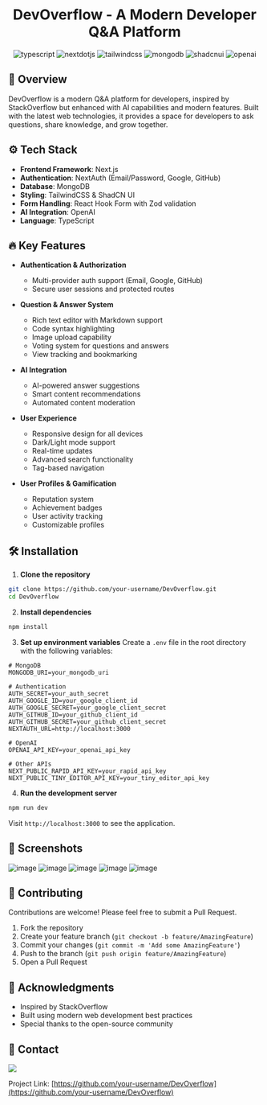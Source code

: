 <div align="center">
  <h1>DevOverflow - A Modern Developer Q&A Platform</h1>

  <div>
    <img src="https://img.shields.io/badge/-TypeScript-black?style=for-the-badge&logoColor=white&logo=typescript&color=3178C6" alt="typescript" />
    <img src="https://img.shields.io/badge/-Next_JS-black?style=for-the-badge&logoColor=white&logo=nextdotjs&color=000000" alt="nextdotjs" />
    <img src="https://img.shields.io/badge/-Tailwind_CSS-black?style=for-the-badge&logoColor=white&logo=tailwindcss&color=06B6D4" alt="tailwindcss" />
    <img src="https://img.shields.io/badge/-MongoDB-black?style=for-the-badge&logoColor=white&logo=mongodb&color=47A248" alt="mongodb" />
    <img src="https://img.shields.io/badge/-ShadCN_UI-black?style=for-the-badge&logoColor=white&logo=shadcnui&color=000000" alt="shadcnui" />
    <img src="https://img.shields.io/badge/-Open_AI-black?style=for-the-badge&logoColor=white&logo=openai&color=412991" alt="openai" />
  </div>
</div>

## 🚀 Overview

DevOverflow is a modern Q&A platform for developers, inspired by StackOverflow but enhanced with AI capabilities and modern features. Built with the latest web technologies, it provides a space for developers to ask questions, share knowledge, and grow together.

## ⚙️ Tech Stack

- **Frontend Framework**: Next.js
- **Authentication**: NextAuth (Email/Password, Google, GitHub)
- **Database**: MongoDB
- **Styling**: TailwindCSS & ShadCN UI
- **Form Handling**: React Hook Form with Zod validation
- **AI Integration**: OpenAI
- **Language**: TypeScript

## 🔥 Key Features

- **Authentication & Authorization**

  - Multi-provider auth support (Email, Google, GitHub)
  - Secure user sessions and protected routes

- **Question & Answer System**

  - Rich text editor with Markdown support
  - Code syntax highlighting
  - Image upload capability
  - Voting system for questions and answers
  - View tracking and bookmarking

- **AI Integration**

  - AI-powered answer suggestions
  - Smart content recommendations
  - Automated content moderation

- **User Experience**

  - Responsive design for all devices
  - Dark/Light mode support
  - Real-time updates
  - Advanced search functionality
  - Tag-based navigation

- **User Profiles & Gamification**
  - Reputation system
  - Achievement badges
  - User activity tracking
  - Customizable profiles

## 🛠️ Installation

1. **Clone the repository**

```bash
git clone https://github.com/your-username/DevOverflow.git
cd DevOverflow
```

2. **Install dependencies**

```bash
npm install
```

3. **Set up environment variables**
   Create a `.env` file in the root directory with the following variables:

```env
# MongoDB
MONGODB_URI=your_mongodb_uri

# Authentication
AUTH_SECRET=your_auth_secret
AUTH_GOOGLE_ID=your_google_client_id
AUTH_GOOGLE_SECRET=your_google_client_secret
AUTH_GITHUB_ID=your_github_client_id
AUTH_GITHUB_SECRET=your_github_client_secret
NEXTAUTH_URL=http://localhost:3000

# OpenAI
OPENAI_API_KEY=your_openai_api_key

# Other APIs
NEXT_PUBLIC_RAPID_API_KEY=your_rapid_api_key
NEXT_PUBLIC_TINY_EDITOR_API_KEY=your_tiny_editor_api_key
```

4. **Run the development server**

```bash
npm run dev
```

Visit `http://localhost:3000` to see the application.

## 📸 Screenshots

![image](https://github.com/user-attachments/assets/bc3a22dd-ca0b-4e81-921f-dfb26ae89015)
![image](https://github.com/user-attachments/assets/a8e6d280-3336-4b31-ae45-7e5696d667d5)
![image](https://github.com/user-attachments/assets/659ed00b-7b95-4f72-842d-5b996a4dae8d)
![image](https://github.com/user-attachments/assets/65946ec0-507a-4d2b-9d72-070574ca93f7)
![image](https://github.com/user-attachments/assets/2b08fc15-f00a-497c-b15d-c99ac0013fd9)

## 🤝 Contributing

Contributions are welcome! Please feel free to submit a Pull Request.

1. Fork the repository
2. Create your feature branch (`git checkout -b feature/AmazingFeature`)
3. Commit your changes (`git commit -m 'Add some AmazingFeature'`)
4. Push to the branch (`git push origin feature/AmazingFeature`)
5. Open a Pull Request

## 🙏 Acknowledgments

- Inspired by StackOverflow
- Built using modern web development best practices
- Special thanks to the open-source community

## 📧 Contact

<a href="mailto:md.soharubhossen@gmail.com" target="_blank">
    <img src="https://img.shields.io/badge/Gmail-333333?style=for-the-badge&logo=gmail&logoColor=red" target="_blank"/>
</a>

Project Link: [https://github.com/your-username/DevOverflow](https://github.com/your-username/DevOverflow)
